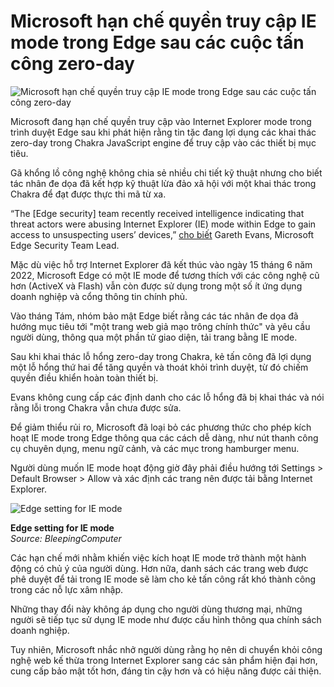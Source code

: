 # Microsoft hạn chế quyền truy cập IE mode trong Edge sau các cuộc tấn công zero-day

![Microsoft hạn chế quyền truy cập IE mode trong Edge sau các cuộc tấn công zero-day](https://www.bleepstatic.com/content/hl-images/2021/06/01/Microsoft-Edge.jpg)

Microsoft đang hạn chế quyền truy cập vào Internet Explorer mode trong trình duyệt Edge sau khi phát hiện rằng tin tặc đang lợi dụng các khai thác zero-day trong Chakra JavaScript engine để truy cập vào các thiết bị mục tiêu.

Gã khổng lồ công nghệ không chia sẻ nhiều chi tiết kỹ thuật nhưng cho biết tác nhân đe dọa đã kết hợp kỹ thuật lừa đảo xã hội với một khai thác trong Chakra để đạt được thực thi mã từ xa.

“The \[Edge security\] team recently received intelligence indicating that threat actors were abusing Internet Explorer (IE) mode within Edge to gain access to unsuspecting users’ devices,” [cho biết](https://microsoftedge.github.io/edgevr/posts/Changes-to-Internet-Explorer-Mode-in-Microsoft-Edge/) Gareth Evans, Microsoft Edge Security Team Lead.

Mặc dù việc hỗ trợ Internet Explorer đã kết thúc vào ngày 15 tháng 6 năm 2022, Microsoft Edge có một IE mode để tương thích với các công nghệ cũ hơn (ActiveX và Flash) vẫn còn được sử dụng trong một số ít ứng dụng doanh nghiệp và cổng thông tin chính phủ.

Vào tháng Tám, nhóm bảo mật Edge biết rằng các tác nhân đe dọa đã hướng mục tiêu tới "một trang web giả mạo trông chính thức" và yêu cầu người dùng, thông qua một phần tử giao diện, tải trang bằng IE mode.

Sau khi khai thác lỗ hổng zero-day trong Chakra, kẻ tấn công đã lợi dụng một lỗ hổng thứ hai để tăng quyền và thoát khỏi trình duyệt, từ đó chiếm quyền điều khiển hoàn toàn thiết bị.

Evans không cung cấp các định danh cho các lỗ hổng đã bị khai thác và nói rằng lỗi trong Chakra vẫn chưa được sửa.

Để giảm thiểu rủi ro, Microsoft đã loại bỏ các phương thức cho phép kích hoạt IE mode trong Edge thông qua các cách dễ dàng, như nút thanh công cụ chuyên dụng, menu ngữ cảnh, và các mục trong hamburger menu.

Người dùng muốn IE mode hoạt động giờ đây phải điều hướng tới Settings > Default Browser > Allow và xác định các trang nên được tải bằng Internet Explorer.

![Edge setting for IE mode](https://www.bleepstatic.com/images/news/u/1220909/2025/October/edge.jpg)

**Edge setting for IE mode**  
_Source: BleepingComputer_

Các hạn chế mới nhằm khiến việc kích hoạt IE mode trở thành một hành động có chủ ý của người dùng. Hơn nữa, danh sách các trang web được phê duyệt để tải trong IE mode sẽ làm cho kẻ tấn công rất khó thành công trong các nỗ lực xâm nhập.

Những thay đổi này không áp dụng cho người dùng thương mại, những người sẽ tiếp tục sử dụng IE mode như được cấu hình thông qua chính sách doanh nghiệp.

Tuy nhiên, Microsoft nhắc nhở người dùng rằng họ nên di chuyển khỏi công nghệ web kế thừa trong Internet Explorer sang các sản phẩm hiện đại hơn, cung cấp bảo mật tốt hơn, đáng tin cậy hơn và có hiệu năng được cải thiện.